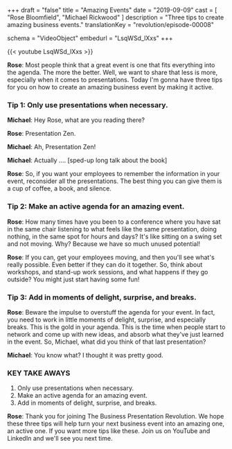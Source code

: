 +++
draft 		= "false"
title 		= "Amazing Events"
date		= "2019-09-09"
cast		= [ "Rose Bloomfield", "Michael Rickwood" ]
description = "Three tips to create amazing business events."
translationKey  = "revolution/episode-00008"

schema			= "VideoObject"
embedurl			= "LsqWSd_lXxs"
+++

{{< youtube LsqWSd_lXxs >}}

**Rose**: Most people think that a great event is one that fits everything into the agenda. The more the better. Well, we want to share that less is more, especially when it comes to presentations. Today I'm gonna have three tips for you on how to create an amazing business event by making it active. 
 
### Tip 1: Only use presentations when necessary.
 
**Michael**: Hey Rose, what are you reading there? 
 
**Rose**: Presentation Zen. 

**Michael**: Ah, Presentation Zen! 
 
**Michael**: Actually .... [sped-up long talk about the book]
 
**Rose**: So, if you want your employees to remember the information in your event, reconsider all the presentations. The best thing you can give them is a cup of coffee, a book, and silence. 
 
### Tip 2: Make an active agenda for an amazing event.

**Rose**: How many times have you been to a conference where you have sat in the same chair listening to what feels like the same presentation, doing nothing, in the same spot for hours and days? It's like sitting on a swing set and not moving. Why?  Because we have so much unused potential! 
 
**Rose**: If you can, get your employees moving, and then you'll see what's really possible. Even better if they can do it together. So, think about workshops, and stand-up work sessions, and what happens if they go outside? You might just start having some fun! 
 
### Tip 3: Add in moments of delight, surprise, and breaks.

**Rose**: Beware the impulse to overstuff the agenda for your event. In fact, you need to work in little moments of delight, surprise, and especially breaks. This is the gold in your agenda. This is the time when people start to network and come up with new ideas, and absorb what they've just learned in the event. So, Michael, what did you think of that last presentation? 
 
**Michael**: You know what? I thought it was pretty good. 
 
### KEY TAKE AWAYS

1. Only use presentations when necessary. 
2. Make an active agenda for an amazing event. 
3. Add in moments of delight, surprise, and breaks. 
 
**Rose**: Thank you for joining The Business Presentation Revolution. We hope these three tips will help turn your next business event into an amazing one, an active one. If you want more tips like these. Join us on YouTube and LinkedIn and we'll see you next time.